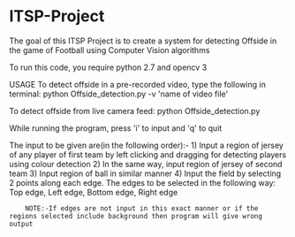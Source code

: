 # ITSP-Project
The goal of this ITSP Project is to create a system for detecting Offside in the game of Football using Computer Vision algorithms

To run this code, you require python 2.7 and opencv 3

USAGE
To detect offside in a pre-recorded video, type the following in terminal:
python Offside_detection.py -v 'name of video file'

To detect offside from live camera feed:
python Offside_detection.py

While running the program, press 'i' to input and 'q' to quit

The input to be given are(in the following order):-
	1) Input a region of jersey of any player of first team by left clicking and dragging for detecting players using colour 	detection
	2) In the same way, input region of jersey of second team
	3) Input region of ball in similar manner
	4) Input the field by selecting 2 points along each edge. The edges to be selected in the following way: Top edge, Left 	edge, Bottom edge, Right edge

		NOTE:-If edges are not input in this exact manner or if the regions selected include background then program will give wrong output

